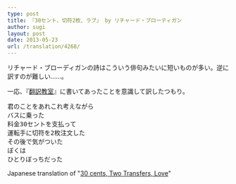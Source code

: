 ```yaml
---
type: post
title: 『30セント、切符2枚、ラブ』 by リチャード・ブローティガン
author: sugi
layout: post
date: 2013-05-23
url: /translation/4268/
---
```

リチャード・ブローディガンの詩はこういう俳句みたいに短いものが多い。逆に訳すのが難しい……。

一応、『<a href="http://asharpminor.com/book-honyaku_kyoshitsu/" onclick="_gaq.push(['_trackEvent', 'outbound-article', 'http://asharpminor.com/book-honyaku_kyoshitsu/', '翻訳教室']);" title="柴田元幸『翻訳教室』">翻訳教室</a>』に書いてあったことを意識して訳したつもり。

<pre>君のことをあれこれ考えながら
バスに乗った
料金30セントを支払って
運転手に切符を2枚注文した
その後で気がついた
ぼくは
ひとりぼっちだった
</pre>

Japanese translation of "<a href="http://www.poemhunter.com/poem/30-cents-two-transfers-love/" onclick="_gaq.push(['_trackEvent', 'outbound-article', 'http://www.poemhunter.com/poem/30-cents-two-transfers-love/', '30 cents, Two Transfers, Love']);" >30 cents, Two Transfers, Love</a>"
